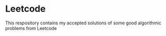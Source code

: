 # Leetcode
This respository contains my accepted solutions of some good algorithmic problems from  Leetcode  
